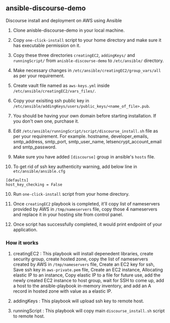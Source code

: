 ## ansible-discourse-demo
Discourse install and deployment on AWS using Ansible

1. Clone anisble-discourse-demo in your local machine.

2. Copy `one-click-install` script to your home directory and make sure it has executable permission on it.

3. Copy these three directories `creatingEC2`, `addingKeys/` and `runningScript/` from `anisble-discourse-demo` to `/etc/ansible/` directory.

4. Make necessary changes in `/etc/ansible/creatingEC2/group_vars/all` as per your requirement.

5. Create vault file named as `aws-keys.yml` inside `/etc/ansible/creatingEC2/vars_files/`.

6. Copy your exisiting ssh public key in `/etc/ansible/addingKeys/users/public_keys/<name_of_file>.pub`.

7. You should be having your own domain before starting installation. If you don't own one, purchase it.

8. Edit `/etc/ansible/runningScript/script/discourse_install.sh` file as per your requirement. For example. hostname, developer_emails, smtp_address, smtp_port, smtp_user_name, letsencrypt_account_email and smtp_password.

9. Make sure you have added `[discourse]` group in ansible's `hosts` file.

10. To get rid of ssh key authenticity warning, add below line in `etc/ansible/ansible.cfg`
```
[defaults]
host_key_checking = False
  ```
10. Run `one-click-install` script from your home directory.

11. Once `creatingEC2` playbook is completed, it'll copy list of nameservers provided by AWS in `/tmp/nameservers` file, copy those 4 nameservers and replace it in your hosting site from control panel.

12. Once script has successfully completed, it would print endpoint of your application.

### How it works

1. creatingEC2 : This playbook will install depenedent libraries, create security group, create hosted zone, copy the list of nameservers created by AWS in `/tmp/nameservers` file, Create an EC2 key for ssh, Save ssh key in `aws-private.pem` file, Create an EC2 instance, Allocating elastic IP to an instance, Copy elastic IP to a file for future use, add the newly created EC2 instance to host group, wait for SSH to come up, add a host to the ansible-playbook in-memory inventory, and add an A record in hosted zone with value as a elastic IP.

2. addingKeys : This playbook will upload ssh key to remote host.

3. runningScript : This playbook will copy main `discourse_install.sh` script to remote host.
